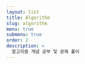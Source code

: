 ```yaml
---
layout: list
title: Algorithm
slug: algorithm
menu: true
submenu: true
order: 2
description: >
  알고리즘 개념 공부 및 문제 풀이
---
```


